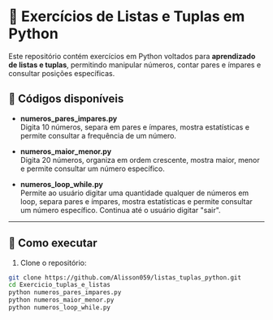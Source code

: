 # 🐍 Exercícios de Listas e Tuplas em Python

Este repositório contém exercícios em Python voltados para **aprendizado de listas e tuplas**, permitindo manipular números, contar pares e ímpares e consultar posições específicas.

## 📂 Códigos disponíveis

- **numeros_pares_impares.py**  
  Digita 10 números, separa em pares e ímpares, mostra estatísticas e permite consultar a frequência de um número.

- **numeros_maior_menor.py**  
  Digita 20 números, organiza em ordem crescente, mostra maior, menor e permite consultar um número específico.

- **numeros_loop_while.py**  
  Permite ao usuário digitar uma quantidade qualquer de números em loop, separa pares e ímpares, mostra estatísticas e permite consultar um número específico. Continua até o usuário digitar "sair".

---

## 🚀 Como executar

1. Clone o repositório:
```bash
git clone https://github.com/Alisson059/listas_tuplas_python.git
cd Exercicio_tuplas_e_listas
python numeros_pares_impares.py
python numeros_maior_menor.py
python numeros_loop_while.py

